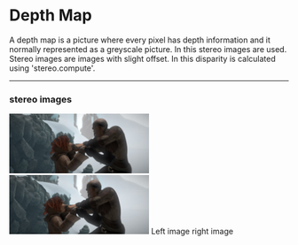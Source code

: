 # Depth Map

A depth map is a picture where every pixel has depth information and it normally represented as a greyscale picture. In this stereo images are used. Stereo images are  images with slight offset. In this disparity is calculated using 'stereo.compute'.

---

### stereo images

<img src="left.jpg" width="50%" />    <img src="right.jpg" width="50%" />
Left image                               right image

